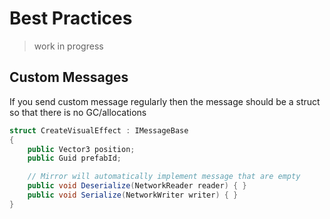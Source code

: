 # Best Practices

> work in progress


## Custom Messages

If you send custom message regularly then the message should be a struct so that there is no GC/allocations

```cs
struct CreateVisualEffect : IMessageBase
{
    public Vector3 position;
    public Guid prefabId;

    // Mirror will automatically implement message that are empty
    public void Deserialize(NetworkReader reader) { }
    public void Serialize(NetworkWriter writer) { }
}
```
